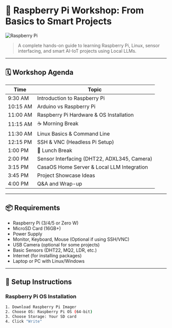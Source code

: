 # 🧠 Raspberry Pi Workshop: From Basics to Smart Projects

![Raspberry Pi](https://www.raspberrypi.com/app/uploads/2021/07/hero-2.jpg)

> A complete hands-on guide to learning Raspberry Pi, Linux, sensor interfacing, and smart AI-IoT projects using Local LLMs.

---

## 🗓️ Workshop Agenda

| Time        | Topic                                         |
|-------------|-----------------------------------------------|
| 9:30 AM     | Introduction to Raspberry Pi                  |
| 10:15 AM    | Arduino vs Raspberry Pi                       |
| 11:00 AM    | Raspberry Pi Hardware & OS Installation       |
| 11:15 AM    | ☕ Morning Break                               |
| 11:30 AM    | Linux Basics & Command Line                   |
| 12:15 PM    | SSH & VNC (Headless Pi Setup)                 |
| 1:00 PM     | 🍱 Lunch Break                                |
| 2:00 PM     | Sensor Interfacing (DHT22, ADXL345, Camera)   |
| 3:15 PM     | CasaOS Home Server & Local LLM Integration    |
| 3:45 PM     | Project Showcase Ideas                        |
| 4:00 PM     | Q&A and Wrap-up                               |

---

## 📦 Requirements

- Raspberry Pi (3/4/5 or Zero W)
- MicroSD Card (16GB+)
- Power Supply
- Monitor, Keyboard, Mouse (Optional if using SSH/VNC)
- USB Camera (optional for some projects)
- Basic Sensors (DHT22, MQ2, LDR, etc.)
- Internet (for installing packages)
- Laptop or PC with Linux/Windows

---

## 🔧 Setup Instructions

### Raspberry Pi OS Installation
```bash
1. Download Raspberry Pi Imager
2. Choose OS: Raspberry Pi OS (64-bit)
3. Choose Storage: Your SD card
4. Click "Write"
